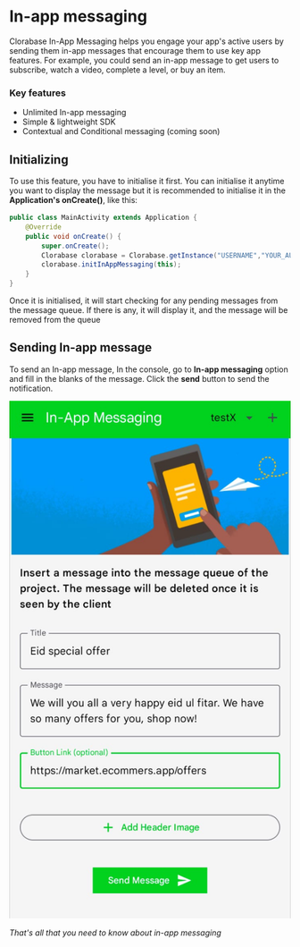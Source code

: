 # In-app messaging

Clorabase In-App Messaging helps you engage your app's active users by sending them in-app messages that encourage them to use key app features. For example, you could send an in-app message to get users to subscribe, watch a video, complete a level, or buy an item.  

### Key features

*   Unlimited In-app messaging
*   Simple & lightweight SDK
*   Contextual and Conditional messaging (coming soon)

  

## Initializing

To use this feature, you have to initialise it first. You can initialise it anytime you want to display the message but it is recommended to initialise it in the **Application's onCreate()**, like this:

```java
public class MainActivity extends Application {
    @Override
    public void onCreate() {
        super.onCreate();
        Clorabase clorabase = Clorabase.getInstance("USERNAME","YOUR_AUTH_TOKEN", "PROJECT_NAME");
        clorabase.initInAppMessaging(this);
    }
}
```

Once it is initialised, it will start checking for any pending messages from the message queue. If there is any, it will display it, and the message will be removed from the queue  
  

## Sending In-app message

To send an In-app message, In the console, go to **In-app messaging** option and fill in the blanks of the message. Click the **send** button to send the notification.  
  
![In-app](../pictures/in-app.jpg)  
  
_That's all that you need to know about in-app messaging_


